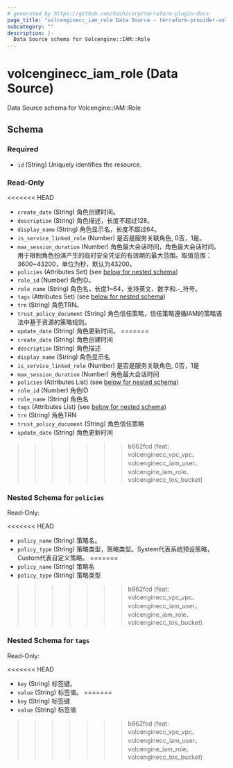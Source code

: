 ```yaml
---
# generated by https://github.com/hashicorp/terraform-plugin-docs
page_title: "volcenginecc_iam_role Data Source - terraform-provider-volcenginecc"
subcategory: ""
description: |-
  Data Source schema for Volcengine::IAM::Role
---
```


# volcenginecc_iam_role (Data Source)

Data Source schema for Volcengine::IAM::Role



<!-- schema generated by tfplugindocs -->
## Schema

### Required

- `id` (String) Uniquely identifies the resource.

### Read-Only

<<<<<<< HEAD
- `create_date` (String) 角色创建时间。
- `description` (String) 角色描述，长度不超过128。
- `display_name` (String) 角色显示名，长度不超过64。
- `is_service_linked_role` (Number) 是否是服务关联角色, 0否，1是。
- `max_session_duration` (Number) 角色最大会话时间，角色最大会话时间。用于限制角色扮演产生的临时安全凭证的有效期的最大范围。取值范围：3600~43200，单位为秒，默认为43200。
- `policies` (Attributes Set) (see [below for nested schema](#nestedatt--policies))
- `role_id` (Number) 角色ID。
- `role_name` (String) 角色名，长度1~64，支持英文、数字和.-_符号。
- `tags` (Attributes Set) (see [below for nested schema](#nestedatt--tags))
- `trn` (String) 角色TRN。
- `trust_policy_document` (String) 角色信任策略，信任策略遵循IAM的策略语法中基于资源的策略规则。
- `update_date` (String) 角色更新时间。
=======
- `create_date` (String) 角色创建时间
- `description` (String) 角色描述
- `display_name` (String) 角色显示名
- `is_service_linked_role` (Number) 是否是服务关联角色, 0否，1是
- `max_session_duration` (Number) 角色最大会话时间
- `policies` (Attributes List) (see [below for nested schema](#nestedatt--policies))
- `role_id` (Number) 角色ID
- `role_name` (String) 角色名
- `tags` (Attributes List) (see [below for nested schema](#nestedatt--tags))
- `trn` (String) 角色TRN
- `trust_policy_document` (String) 角色信任策略
- `update_date` (String) 角色更新时间
>>>>>>> b862fcd (feat: volcenginecc_vpc_vpc、volcenginecc_iam_user、volcengine_iam_role、volcenginecc_tos_bucket)

<a id="nestedatt--policies"></a>
### Nested Schema for `policies`

Read-Only:

<<<<<<< HEAD
- `policy_name` (String) 策略名。
- `policy_type` (String) 策略类型，策略类型。System代表系统预设策略，Custom代表自定义策略。
=======
- `policy_name` (String) 策略名
- `policy_type` (String) 策略类型
>>>>>>> b862fcd (feat: volcenginecc_vpc_vpc、volcenginecc_iam_user、volcengine_iam_role、volcenginecc_tos_bucket)


<a id="nestedatt--tags"></a>
### Nested Schema for `tags`

Read-Only:

<<<<<<< HEAD
- `key` (String) 标签键。
- `value` (String) 标签值。
=======
- `key` (String) 标签键
- `value` (String) 标签值
>>>>>>> b862fcd (feat: volcenginecc_vpc_vpc、volcenginecc_iam_user、volcengine_iam_role、volcenginecc_tos_bucket)
